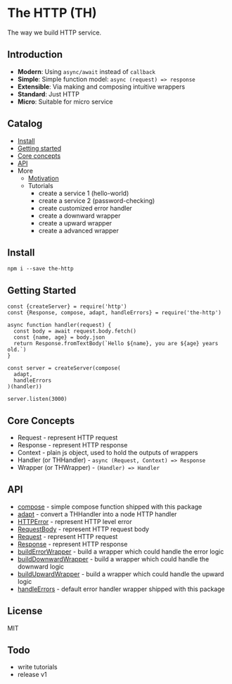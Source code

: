 # The HTTP (TH)

The way we build HTTP service.

## Introduction

- **Modern**: Using `async/await` instead of `callback`
- **Simple**: Simple function model: `async (request) => response`
- **Extensible**: Via making and composing intuitive wrappers
- **Standard**: Just HTTP
- **Micro**: Suitable for micro service

## Catalog

- [Install](#install)
- [Getting started](#getting-started)
- [Core concepts](#core-concepts)
- [API](#api)
- More
  - [Motivation](./docs/motivation.md)
  - Tutorials
    - create a service 1 (hello-world)
    - create a service 2 (password-checking)
    - create customized error handler
    - create a downward wrapper
    - create a upward wrapper
    - create a advanced wrapper

## Install

```
npm i --save the-http
```

## Getting Started

```ecmascript 6
const {createServer} = require('http')
const {Response, compose, adapt, handleErrors} = require('the-http') 

async function handler(request) {
  const body = await request.body.fetch()
  const {name, age} = body.json
  return Response.fromTextBody(`Hello ${name}, you are ${age} years old.`)
}

const server = createServer(compose(
  adapt,
  handleErrors
)(handler))

server.listen(3000)
```

## Core Concepts

- Request - represent HTTP request
- Response - represent HTTP response
- Context - plain js object, used to hold the outputs of wrappers
- Handler (or THHandler) - `async (Request, Context) => Response`
- Wrapper (or THWrapper) - `(Handler) => Handler`

## API

- [compose](./lib/compose.js) - simple compose function shipped with this package
- [adapt](./lib/adapt.js) - convert a THHandler into a node HTTP handler
- [HTTPError](./lib/http-error.js) - represent HTTP level error
- [RequestBody](./lib/request-body.js) - represent HTTP request body
- [Request](./lib/request.js) - represent HTTP request
- [Response](./lib/response.js) - represent HTTP response
- [buildErrorWrapper](./lib/build-error-wrapper.js) - build a wrapper which could handle the error logic
- [buildDownwardWrapper](./lib/build-downward-wrapper.js) - build a wrapper which could handle the downward logic
- [buildUpwardWrapper](./lib/build-upward-wrapper.js) - build a wrapper which could handle the upward logic
- [handleErrors](./lib/wrappers/handle-errors.js) - default error handler wrapper shipped with this package

## License

MIT

## Todo

- write tutorials
- release v1